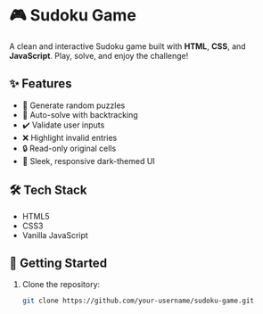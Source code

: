 # 🎮 Sudoku Game

A clean and interactive Sudoku game built with **HTML**, **CSS**, and **JavaScript**. Play, solve, and enjoy the challenge!

## ✨ Features

- 🧩 Generate random puzzles
- 🧠 Auto-solve with backtracking
- ✔️ Validate user inputs
- ❌ Highlight invalid entries
- 🔒 Read-only original cells
- 🌙 Sleek, responsive dark-themed UI

## 🛠 Tech Stack

- HTML5  
- CSS3  
- Vanilla JavaScript

## 🚀 Getting Started

1. Clone the repository:
   ```bash
   git clone https://github.com/your-username/sudoku-game.git
